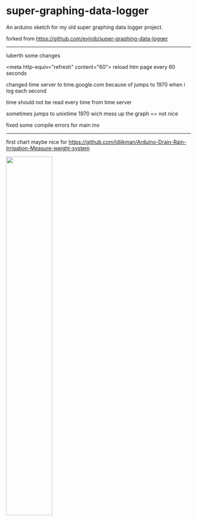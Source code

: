 # super-graphing-data-logger
An arduino sketch for my old super graphing data logger project.

forked from https://github.com/evjrob/super-graphing-data-logger

--------------------------

luberth some changes

\<meta http-equiv="refresh" content="60"\> reload htm page every 60 seconds

changed time server to time.google.com  because of jumps to 1970 when i log each second

time should not be read every time from time server

sometimes jumps to unixtime 1970 wich mess up the graph == not nice

fixed some compile errors for main ino


---------------------



first chart maybe nice for https://github.com/ldijkman/Arduino-Drain-Rain-Irrigation-Measure-weight-system

<img src="https://github.com/ldijkman/super-graphing-data-logger/blob/master/images/first_chart.jpg" width="50%" heigth="50%">
